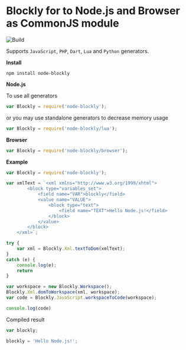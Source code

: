 # Blockly for to Node.js and Browser as CommonJS module

![Build](https://travis-ci.org/mo4islona/node-blockly.svg?branch=master)


Supports `JavaScript`, `PHP`, `Dart`, `Lua` and `Python` generators.



**Install**
```
npm install node-blockly
```

**Node.js**

To use all generators
```js
var Blockly = require('node-blockly');
```

or you may use standalone generators to decrease memory usage
```js 
var Blockly = require('node-blockly/lua');
```

**Browser**
```js
var Blockly = require('node-blockly/browser');
```


**Example**

```js
var Blockly = require('node-blockly');

var xmlText = `<xml xmlns="http://www.w3.org/1999/xhtml">
        <block type="variables_set">
            <field name="VAR">blockly</field>
            <value name="VALUE">
                <block type="text">
                    <field name="TEXT">Hello Node.js!</field>
                </block>
            </value>
        </block>
    </xml>`;

try {
    var xml = Blockly.Xml.textToDom(xmlText);
}
catch (e) {
    console.log(e);
    return
}

var workspace = new Blockly.Workspace();
Blockly.Xml.domToWorkspace(xml, workspace);
var code = Blockly.JavaScript.workspaceToCode(workspace);

console.log(code)  
```
Compiled result

```js
var blockly; 

blockly = 'Hello Node.js!';
```

